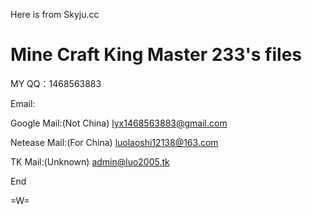 Here is from Skyju.cc
# Mine Craft King Master 233's files
MY QQ：1468563883

Email:

Google Mail:(Not China)
lyx1468563883@gmail.com

Netease Mail:(For China)
luolaoshi12138@163.com

TK Mail:(Unknown)
admin@luo2005.tk

End

=W=
